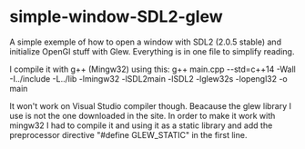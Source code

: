 # simple-window-SDL2-glew
  A simple exemple of how to open a window with SDL2 (2.0.5 stable) and initialize OpenGl stuff with Glew. Everything is in one file to simplify reading.
  
  I compile it with g++ (Mingw32) using this:
	g++ main.cpp --std=c++14 -Wall -I../include -L../lib -lmingw32 -lSDL2main -lSDL2 -lglew32s -lopengl32 -o main
  
  It won't work on Visual Studio compiler though. Beacause the glew library I use is not the one downloaded in the site. In order to make it work with mingw32 I had to compile it and using it as a static library and add the preprocessor directive "#define GLEW_STATIC" in the first line.

